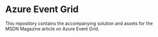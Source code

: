 # Azure Event Grid
This repository contains the accompanying solution and assets for the MSDN Magazine article on Azure Event Grid.
